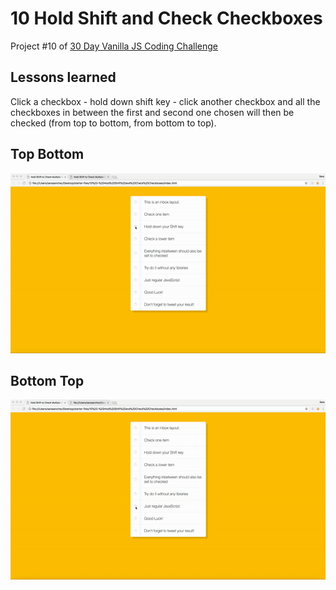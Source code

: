 # 10 Hold Shift and Check Checkboxes
Project #10 of [30 Day Vanilla JS Coding Challenge](https://javascript30.com)

## Lessons learned
Click a checkbox - hold down shift key - click another checkbox and all the checkboxes in between the first and second one chosen will then be checked (from top to bottom, from bottom to top).

## Top Bottom
![hold shift check checkboxes top bottom gif](./assets/hold-shift-check-checkboxes-top-bottom.gif)

## Bottom Top
![hold shift check checkboxes bottom top gif](./assets/hold-shift-check-checkboxes-bottom-top.gif)

